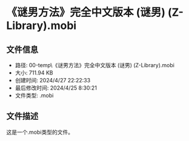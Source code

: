 ﻿# 《谜男方法》完全中文版本 (谜男) (Z-Library).mobi

## 文件信息
- 路径: 00-temp\《谜男方法》完全中文版本 (谜男) (Z-Library).mobi
- 大小: 711.94 KB
- 创建时间: 2024/4/27 22:22:33
- 最后修改时间: 2024/4/25 8:30:21
- 文件类型: .mobi

## 文件描述
这是一个.mobi类型的文件。

